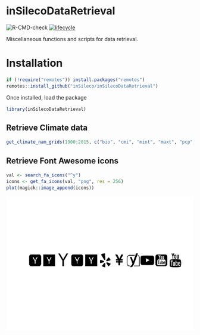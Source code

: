 # inSilecoDataRetrieval

![R-CMD-check](https://github.com/inSileco/inSilecoDataRetrieval/workflows/R-CMD-check/badge.svg)
[![lifecycle](https://img.shields.io/badge/lifecycle-experimental-orange.svg)](https://www.tidyverse.org/lifecycle/#experimental)

Miscellaneous functions and scripts for data retrieval.

# Installation

``` r
if (!require("remotes")) install.packages("remotes")
remotes::install_github("inSileco/inSilecoDataRetrieval")
```

Once installed, load the package

``` r
library(inSilecoDataRetrieval)
```

## Retrieve Climate data

``` r
get_climate_nam_grids(1900:2015, c("bio", "cmi", "mint", "maxt", "pcp", "sg"))
```

## Retrieve Font Awesome icons

``` r
val <- search_fa_icons("^y")
icons <- get_fa_icons(val, "png", res = 256)
plot(magick::image_append(icons))
```

![](README_files/figure-gfm/fa-1.png)<!-- -->

